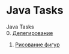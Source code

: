 # Java Tasks
 Java Tasks <br>
 0. [Делегирование](https://github.com/Je1rei/Java-Tasks/tree/main/Task%200/Calculator) <br>
 1. [Рисование фигур](https://github.com/Je1rei/Java-Tasks/tree/main/Task%201/AbstractSuperclass) <br>

